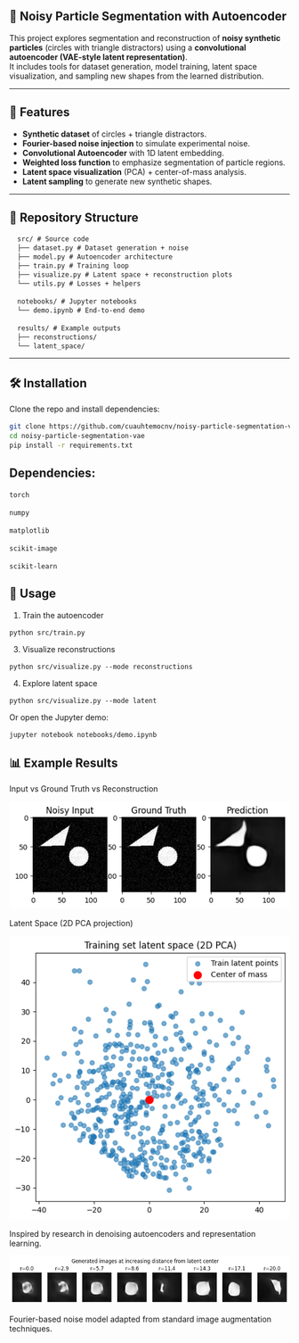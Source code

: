 ## 🧩 Noisy Particle Segmentation with Autoencoder

This project explores segmentation and reconstruction of **noisy synthetic particles** (circles with triangle distractors) using a **convolutional autoencoder (VAE-style latent representation)**.  
It includes tools for dataset generation, model training, latent space visualization, and sampling new shapes from the learned distribution.

---

## 🚀 Features
- **Synthetic dataset** of circles + triangle distractors.
- **Fourier-based noise injection** to simulate experimental noise.
- **Convolutional Autoencoder** with 1D latent embedding.
- **Weighted loss function** to emphasize segmentation of particle regions.
- **Latent space visualization** (PCA) + center-of-mass analysis.
- **Latent sampling** to generate new synthetic shapes.

---

## 📂 Repository Structure
```
  src/ # Source code
  ├── dataset.py # Dataset generation + noise
  ├── model.py # Autoencoder architecture
  ├── train.py # Training loop
  ├── visualize.py # Latent space + reconstruction plots
  └── utils.py # Losses + helpers
  
  notebooks/ # Jupyter notebooks
  └── demo.ipynb # End-to-end demo
  
  results/ # Example outputs
  ├── reconstructions/
  └── latent_space/
```
---

## 🛠 Installation
Clone the repo and install dependencies:
```bash
git clone https://github.com/cuauhtemocnv/noisy-particle-segmentation-vae.git
cd noisy-particle-segmentation-vae
pip install -r requirements.txt
```
## Dependencies:
```
torch

numpy

matplotlib

scikit-image

scikit-learn

```
## 📖 Usage
1. Train the autoencoder
```
python src/train.py
```
3. Visualize reconstructions
```
python src/visualize.py --mode reconstructions
```
4. Explore latent space
```
python src/visualize.py --mode latent
```

Or open the Jupyter demo:
```
jupyter notebook notebooks/demo.ipynb
```
## 📊 Example Results

Input vs Ground Truth vs Reconstruction

<p align="center"> <img src="results/reconstructions/example.png" width="750"/> </p>

Latent Space (2D PCA projection)

<p align="center"> <img src="results/latent_space/pca.png" width="600"/> </p>

Inspired by research in denoising autoencoders and representation learning.
<p align="center"> <img src="results/latent_space/example2.png" width="800"/> </p>

Fourier-based noise model adapted from standard image augmentation techniques.
